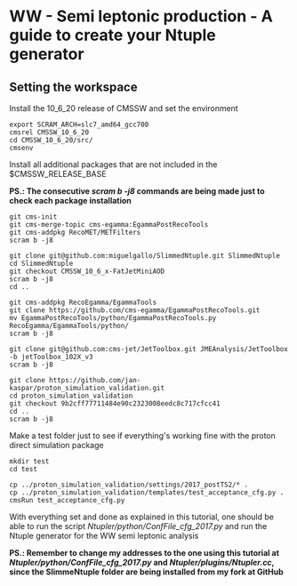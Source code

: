 # WW - Semi leptonic production - A guide to create your Ntuple generator 

## Setting the workspace 

Install the 10_6_20 release of CMSSW and set the environment

```
export SCRAM_ARCH=slc7_amd64_gcc700 
cmsrel CMSSW_10_6_20
cd CMSSW_10_6_20/src/
cmsenv 
```

Install all additional packages that are not included in the $CMSSW_RELEASE_BASE

**PS.: The consecutive *scram b -j8* commands are being made just to check each package installation**

```
git cms-init
git cms-merge-topic cms-egamma:EgammaPostRecoTools
git cms-addpkg RecoMET/METFilters
scram b -j8

git clone git@github.com:miguelgallo/SlimmedNtuple.git SlimmedNtuple
cd SlimmedNtuple
git checkout CMSSW_10_6_x-FatJetMiniAOD
scram b -j8
cd ..

git cms-addpkg RecoEgamma/EgammaTools
git clone https://github.com/cms-egamma/EgammaPostRecoTools.git
mv EgammaPostRecoTools/python/EgammaPostRecoTools.py RecoEgamma/EgammaTools/python/
scram b -j8

git clone git@github.com:cms-jet/JetToolbox.git JMEAnalysis/JetToolbox -b jetToolbox_102X_v3
scram b -j8

git clone https://github.com/jan-kaspar/proton_simulation_validation.git
cd proton_simulation_validation
git checkout 9b2cff77711484e90c2323008eedc8c717cfcc41
cd ..
scram b -j8
```

Make a test folder just to see if everything's working fine with the proton direct simulation package

```
mkdir test
cd test

cp ../proton_simulation_validation/settings/2017_postTS2/* .
cp ../proton_simulation_validation/templates/test_acceptance_cfg.py .
cmsRun test_acceptance_cfg.py
```

With everything set and done as explained in this tutorial, one should be able to run the script *Ntupler/python/ConfFile_cfg_2017.py* and run the Ntuple generator for the WW semi leptonic analysis

**PS.: Remember to change my addresses to the one using this tutorial at *Ntupler/python/ConfFile_cfg_2017.py* and *Ntupler/plugins/Ntupler.cc*, since the SlimmeNtuple folder are being installed from my fork at GitHub**
